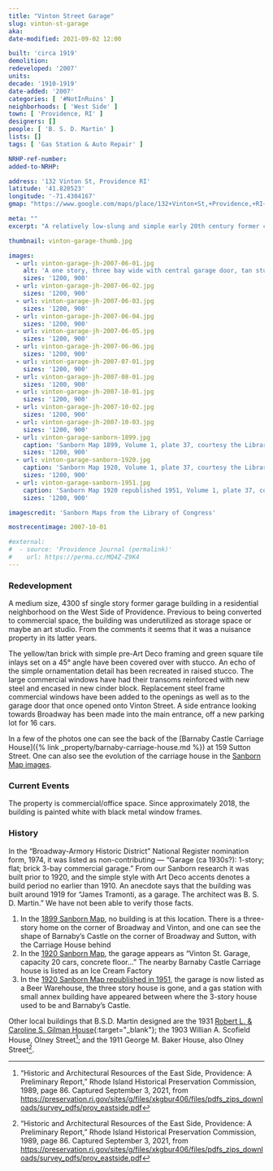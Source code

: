 ```yaml
---
title: "Vinton Street Garage"
slug: vinton-st-garage
aka:
date-modified: 2021-09-02 12:00

built: 'circa 1919'
demolition:
redeveloped: '2007'
units:
decade: '1910-1919'
date-added: '2007'
categories: [ '#NotInRuins' ]
neighborhoods: [ 'West Side' ]
town: [ 'Providence, RI' ]
designers: []
people: [ 'B. S. D. Martin' ]
lists: []
tags: [ 'Gas Station & Auto Repair' ]

NRHP-ref-number:
added-to-NRHP:

address: '132 Vinton St, Providence RI'
latitude: '41.820523'
longitude: '-71.4304167'
gmap: "https://www.google.com/maps/place/132+Vinton+St,+Providence,+RI+02909/@41.820523,-71.4304167,17z"

meta: ""
excerpt: "A relatively low-slung and simple early 20th century former car repair garage in a residential portion off Broadway"

thumbnail: vinton-garage-thumb.jpg

images:
  - url: vinton-garage-jh-2007-06-01.jpg
    alt: 'A one story, three bay wide with central garage door, tan stucco covered former car garage. The building was once faced in yellow tan glazed brick but has since been covered over.'
    sizes: '1200, 900'
  - url: vinton-garage-jh-2007-06-02.jpg
    sizes: '1200, 900'
  - url: vinton-garage-jh-2007-06-03.jpg
    sizes: '1200, 900'
  - url: vinton-garage-jh-2007-06-04.jpg
    sizes: '1200, 900'
  - url: vinton-garage-jh-2007-06-05.jpg
    sizes: '1200, 900'
  - url: vinton-garage-jh-2007-06-06.jpg
    sizes: '1200, 900'
  - url: vinton-garage-jh-2007-07-01.jpg
    sizes: '1200, 900'
  - url: vinton-garage-jh-2007-08-01.jpg
    sizes: '1200, 900'
  - url: vinton-garage-jh-2007-10-01.jpg
    sizes: '1200, 900'
  - url: vinton-garage-jh-2007-10-02.jpg
    sizes: '1200, 900'
  - url: vinton-garage-jh-2007-10-03.jpg
    sizes: '1200, 900'
  - url: vinton-garage-sanborn-1899.jpg
    caption: 'Sanborn Map 1899, Volume 1, plate 37, courtesy the Library of Congress — The garage has not been built yet. There is a three-story home on the corner of Broadway and Vinton, and one can see the shape of Barnaby’s Castle on the corner of Broadway and Sutton, with the Carriage House behind.'
    sizes: '1200, 900'
  - url: vinton-garage-sanborn-1920.jpg
    caption: 'Sanborn Map 1920, Volume 1, plate 37, courtesy the Library of Congress — The garage appears as “Vinton St. Garage, capacity 20 cars, concrete floor…” The nearby Barnaby Castle Carriage house is listed as an Ice Cream Factory.'
    sizes: '1200, 900'
  - url: vinton-garage-sanborn-1951.jpg
    caption: 'Sanborn Map 1920 republished 1951, Volume 1, plate 37, courtesy the Library of Congress — The garage is now listed as a Beer Warehouse, the three story house is gone, and a gas station with small annex building have appeared between where the 3-story house used to be and Barnaby’s Castle.'
    sizes: '1200, 900'

imagescredit: 'Sanborn Maps from the Library of Congress'

mostrecentimage: 2007-10-01

#external:
#  - source: 'Providence Journal (permalink)'
#    url: https://perma.cc/MQ4Z-Z9K4
---
```


### Redevelopment

A medium size, 4300 sf single story former garage building in a residential neighborhood on the West Side of Providence. Previous to being converted to commercial space, the building was underutilized as storage space or maybe an art studio. From the comments it seems that it was a nuisance property in its latter years. 

The yellow/tan brick with simple pre-Art Deco framing and green square tile inlays set on a 45° angle have been covered over with stucco. An echo of the simple ornamentation detail has been recreated in raised stucco. The large commercial windows have had their transoms reinforced with new steel and encased in new cinder block. Replacement steel frame commercial windows have been added to the openings as well as to the garage door that once opened onto Vinton Street. A side entrance looking towards Broadway has been made into the main entrance, off a new parking lot for 16 cars. 

In a few of the photos one can see the back of the [Barnaby Castle Carriage House]({% link _property/barnaby-carriage-house.md %}) at 159 Sutton Street. One can also see the evolution of the carriage house in the [Sanborn Map images](#photo-vinton-garage-sanborn-1899). 


### Current Events

The property is commercial/office space. Since approximately 2018, the building is painted white with black metal window frames. 


### History

In the “Broadway-Armory Historic District” National Register nomination form, 1974, it was listed as non-contributing — “Garage (ca 1930s?): 1-story; flat; brick 3-bay commercial garage.” From our Sanborn research it was built prior to 1920, and the simple style with Art Deco accents denotes a build period no earlier than 1910. An anecdote says that the building was built around 1919 for “James Tramonti, as a garage. The architect was B. S. D. Martin.” We have not been able to verify those facts. 

1. In the [1899 Sanborn Map](#photo-vinton-garage-sanborn-1899), no building is at this location. There is a three-story home on the corner of Broadway and Vinton, and one can see the shape of Barnaby’s Castle on the corner of Broadway and Sutton, with the Carriage House behind
1. In the [1920 Sanborn Map](#photo-vinton-garage-sanborn-1920), the garage appears as “Vinton St. Garage, capacity 20 cars, concrete floor…” The nearby Barnaby Castle Carriage house is listed as an Ice Cream Factory
1. In the [1920 Sanborn Map republished in 1951](#photo-vinton-garage-sanborn-1951), the garage is now listed as a Beer Warehouse, the three story house is gone, and a gas station with small annex building have appeared between where the 3-story house used to be and Barnaby’s Castle.

Other local buildings that B.S.D. Martin designed are the 1931 [Robert L. & Caroline S. Gilman House](//guide.ppsri.org/property/robert-l-caroline-s-gilman-house){:target="_blank"}; the 1903 Willian A. Scofield House, Olney Street[^1]; and the 1911 George M. Baker House, also Olney Street[^1].

[^1]: “Historic and Architectural Resources of the East Side, Providence: A Preliminary Report,” Rhode Island Historical Preservation Commission, 1989, page 86. Captured September 3, 2021, from https://preservation.ri.gov/sites/g/files/xkgbur406/files/pdfs_zips_downloads/survey_pdfs/prov_eastside.pdf
